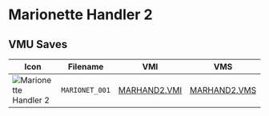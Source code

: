 # Marionette Handler 2

## VMU Saves

| Icon | Filename | VMI | VMS | Description |
|------|----------|-----|-----|-------------|
| ![Marionette Handler 2](../icons/MARIONET_001.GIF) | `MARIONET_001` | [MARHAND2.VMI](MARHAND2.VMI) | [MARHAND2.VMS](MARHAND2.VMS) | All cleared.
